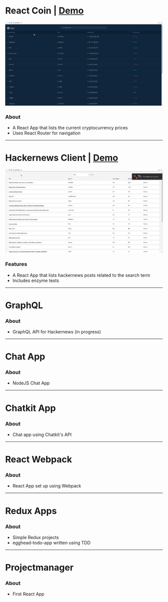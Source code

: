 # React Coin | [Demo](http://martonlanga.github.io/reactcoin)

![React Coin Gif](https://github.com/martonlanga/React-Projects/blob/master/gifs/ReactCoin.gif)


### About
 * A React App that lists the current cryptocurrency prices
 * Uses React Router for navigation

___

# Hackernews Client | [Demo](http://martonlanga.github.io/hackernews)

![Hackernews Gif](https://github.com/martonlanga/React-Projects/blob/master/gifs/Hackernews.gif)


### Features
 * A React App that lists hackernews posts related to the search term
 * Includes enzyme tests

___

# GraphQL

### About
* GraphQL API for Hackernews (in progress)

___

 # Chat App

 ### About
  * NodeJS Chat App

___

# Chatkit App

### About
* Chat app using Chatkit's API

___

# React Webpack

### About
* React App set up using Webpack

___

# Redux Apps

### About
* Simple Redux projects
* egghead-todo-app written using TDD

___

# Projectmanager

### About
* First React App
